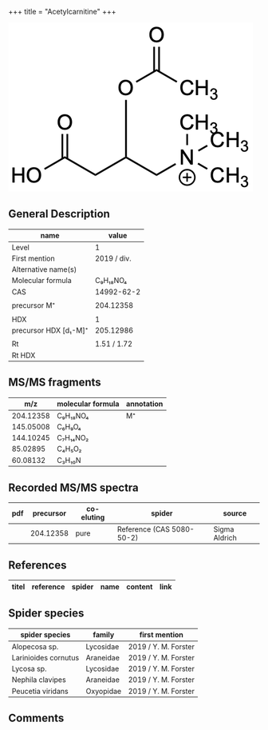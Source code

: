 +++
title = "Acetylcarnitine"
+++

![](/img/Acetylcarnitine.png)

## General Description

| name                  | value       |
|-----------------------|-------------|
| Level                 | 1           |
| First mention         | 2019 / div. |
| Alternative name(s)   |             |
| Molecular formula     | C₉H₁₈NO₄    |
| CAS                   | 14992-62-2  |
|                       |             |
| precursor M⁺          | 204.12358   |
|                       |             |
| HDX                   | 1           |
| precursor HDX [d₁-M]⁺ | 205.12986   |
|                       |             |
| Rt                    | 1.51 / 1.72 |
| Rt HDX                |             |



## MS/MS fragments

| m/z       | molecular formula | annotation |
|-----------|-------------------|------------|
| 204.12358 | C₉H₁₈NO₄          | M⁺         |
| 145.05008 | C₆H₉O₄            |            |
| 144.10245 | C₇H₁₄NO₂          |            |
| 85.02895  | C₄H₅O₂            |            |
| 60.08132  | C₃H₁₀N            |            |

## Recorded MS/MS spectra

| pdf | precursor | co-eluting | spider                    | source        |
|-----|-----------|------------|---------------------------|---------------|
|     | 204.12358 | pure       | Reference (CAS 5080-50-2) | Sigma Aldrich |


## References

| titel  | reference | spider | name | content | link |
|--------|-----------|--------|------|---------|------|


## Spider species

| spider species       | family    | first mention        |
|----------------------|-----------|----------------------|
| Alopecosa sp.        | Lycosidae | 2019 / Y. M. Forster |
| Larinioides cornutus | Araneidae | 2019 / Y. M. Forster |
| Lycosa sp.           | Lycosidae | 2019 / Y. M. Forster |
| Nephila clavipes     | Araneidae | 2019 / Y. M. Forster |
| Peucetia viridans    | Oxyopidae | 2019 / Y. M. Forster |

## Comments